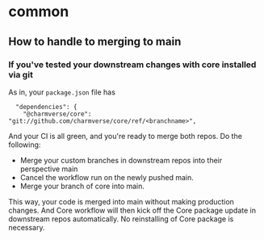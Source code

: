 # common

## How to handle to merging to main

### If you've tested your downstream changes with core installed via git

As in, your `package.json` file has 

```
  "dependencies": {
    "@charmverse/core": "git://github.com/charmverse/core/ref/<branchname>",
```

And your CI is all green, and you're ready to merge both repos. Do the following:

- Merge your custom branches in downstream repos into their perspective main
- Cancel the workflow run on the newly pushed main. 
- Merge your branch of core into main. 

This way, your code is merged into main without making production changes. 
And Core workflow will then kick off the Core package update in downstream repos automatically. 
No reinstalling of Core package is necessary. 
